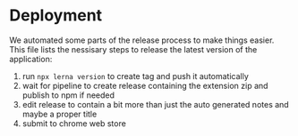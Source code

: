 Deployment
=== 

We automated some parts of the release process to make things easier. This file lists the nessisary steps to release the latest version of the application:

1. run `npx lerna version` to create tag and push it automatically
2. wait for pipeline to create release containing the extension zip and publish to npm if needed
3. edit release to contain a bit more than just the auto generated notes and maybe a proper title
4. submit to chrome web store
